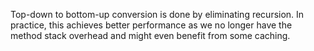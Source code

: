 Top-down to bottom-up conversion is done by eliminating recursion. In practice, this achieves better performance as we no longer have the method stack overhead and might even benefit from some caching. 
